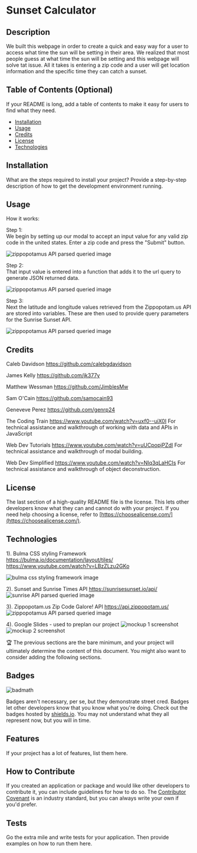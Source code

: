 # Sunset Calculator

## Description

We built this webpage in order to create a quick and easy way for a user to access what time the sun will be setting in their area. We realized that most people guess at what time the sun will be setting and this webpage will solve tat issue. All it takes is entering a zip code and a user will get location information and the specific time they can catch a sunset.

## Table of Contents (Optional)

If your README is long, add a table of contents to make it easy for users to find what they need.

- [Installation](#installation)
- [Usage](#usage)
- [Credits](#credits)
- [License](#license)
- [Technologies](#technologies)
## Installation

What are the steps required to install your project? Provide a step-by-step description of how to get the development environment running.

## Usage

How it works:

Step 1:<br>
We begin by setting up our modal to accept an input value for any valid zip code in the united states.  Enter a zip code and press the "Submit" button.

![zippopotamus API parsed queried image](./assets/images/zipInput.JPG)

Step 2:<br>
That input value is entered into a function that adds it to the url query to generate JSON returned data. 

![zippopotamus API parsed queried image](./assets/images/zipcodeAPIusage1.jpg)

Step 3:<br>
Next the latitude and longitude values retrieved from the Zippopotam.us API are stored into variables. These are then used to provide query parameters for the Sunrise Sunset API.

![zippopotamus API parsed queried image](./assets/images/sunsetUseage.JPG)


## Credits

Caleb Davidson
https://github.com/calebgdavidson

James Kelly
https://github.com/jk377y

Matthew Wessman
https://github.com/JimblesMw

Sam O'Cain
https://github.com/samocain93

Geneveve Perez
https://github.com/genrp24



The Coding Train https://www.youtube.com/watch?v=uxf0--uiX0I For technical assistance and walkthrough of working with data and APIs in JavaScript

Web Dev Tutorials https://www.youtube.com/watch?v=uUCpopjPZdI For technical assistance and walkthrough of modal building.

Web Dev Simplified https://www.youtube.com/watch?v=NIq3qLaHCIs For technical assistance and walkthrough of object deconstruction.
## License

The last section of a high-quality README file is the license. This lets other developers know what they can and cannot do with your project. If you need help choosing a license, refer to [https://choosealicense.com/](https://choosealicense.com/).


## Technologies
1). Bulma CSS styling Framework
    https://bulma.io/documentation/layout/tiles/
    https://www.youtube.com/watch?v=LBzZLzu2GKo
    
![bulma css styling framework image](./assets/images/bulma.JPG)

2). Sunset and Sunrise Times API
    https://sunrisesunset.io/api/
![sunrise API parsed queried image](./assets/images/sunsetAPI.JPG)

3). Zippopotam.us Zip Code Galore! API
    https://api.zippopotam.us/
![zippopotamus API parsed queried image](./assets/images/zipcodeAPI.JPG)

4). Google Slides - used to preplan our project
    ![mockup 1 screenshot](./assets/images/mockup1.JPG)
    ![mockup 2 screenshot](./assets/images/mockup2.JPG)




🏆 The previous sections are the bare minimum, and your project will ultimately determine the content of this document. You might also want to consider adding the following sections.

## Badges

![badmath](https://img.shields.io/github/languages/top/lernantino/badmath)

Badges aren't necessary, per se, but they demonstrate street cred. Badges let other developers know that you know what you're doing. Check out the badges hosted by [shields.io](https://shields.io/). You may not understand what they all represent now, but you will in time.

## Features

If your project has a lot of features, list them here.

## How to Contribute

If you created an application or package and would like other developers to contribute it, you can include guidelines for how to do so. The [Contributor Covenant](https://www.contributor-covenant.org/) is an industry standard, but you can always write your own if you'd prefer.

## Tests

Go the extra mile and write tests for your application. Then provide examples on how to run them here.